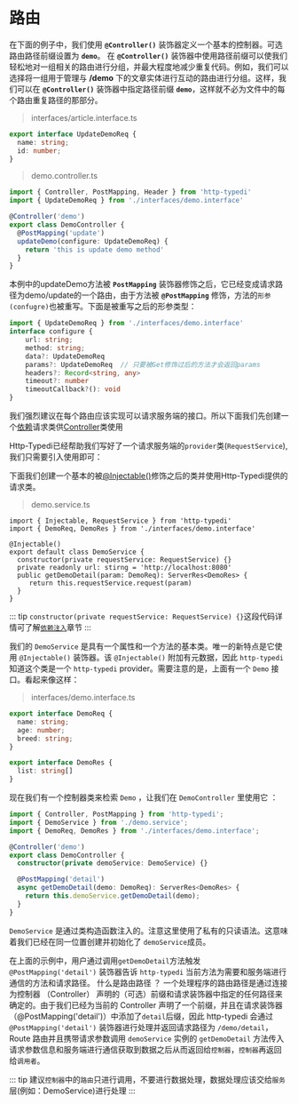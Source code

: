 # 路由

在下面的例子中，我们使用 **`@Controller()`** 装饰器定义一个基本的控制器。可选 路由路径前缀设置为 **`demo`**。
在 **`@Controller()`** 装饰器中使用路径前缀可以使我们轻松地对一组相关的路由进行分组，并最大程度地减少重复代码。例如，我们可以选择将一组用于管理与 **/demo** 下的文章实体进行互动的路由进行分组。这样，我们可以在 **`@Controller()`** 装饰器中指定路径前缀 **`demo`**，这样就不必为文件中的每个路由重复路径的那部分。

> interfaces/article.interface.ts

```ts
export interface UpdateDemoReq {
  name: string;
  id: number;
}
```

> demo.controller.ts
```ts
import { Controller, PostMapping, Header } from 'http-typedi'
import { UpdateDemoReq } from './interfaces/demo.interface'

@Controller('demo')
export class DemoController {
  @PostMapping('update')
  updateDemo(configure: UpdateDemoReq) {
    return 'this is update demo method'
  }
}
```

本例中的updateDemo方法被 **`PostMapping`** 装饰器修饰之后，它已经变成请求路径为demo/update的一个路由，由于方法被 **`@PostMapping`** 修饰，方法的`形参(confugre)`也被重写。下面是被重写之后的形参类型：


```ts
import { UpdateDemoReq } from './interfaces/demo.interface'
interface configure {
    url: string;
    method: string;
    data?: UpdateDemoReq 
    params?: UpdateDemoReq  // 只要被Get修饰过后的方法才会返回params
    headers?: Record<string, any>
    timeout?: number
    timeoutCallback?(): void
}
```

我们强烈建议在每个路由应该实现可以请求服务端的接口。所以下面我们先创建一个[依赖](../provider/index.md)请求类供[Controller](./index.md)类使用

Http-Typedi已经帮助我们写好了一个请求服务端的`provider`类(`RequestService`),我们只需要引入使用即可：


下面我们创建一个基本的被[@Injectable()](../provider/index.md)修饰之后的类并使用Http-Typedi提供的请求类。  


> demo.service.ts

```ts{6}
import { Injectable, RequestService } from 'http-typedi'
import { DemoReq, DemoRes } from './interfaces/demo.interface'

@Injectable()
export default class DemoService {
  constructor(private requestService: RequestService) {}
  private readonly url: stirng = 'http://localhost:8080'
  public getDemoDetail(param: DemoReq): ServerRes<DemoRes> {
     return this.requestService.request(param)
  }
}
```

::: tip
`constructor(private requestService: RequestService) {}`这段代码详情可了解[`依赖注入`](../provider/index.md)章节
:::

我们的 `DemoService` 是具有一个属性和一个方法的基本类。唯一的新特点是它使用 `@Injectable()` 装饰器。该 `@Injectable()` 附加有元数据，因此 `http-typedi` 知道这个类是一个 `http-typedi` provider。需要注意的是，上面有一个 `Demo` 接口。看起来像这样：

> interfaces/demo.interface.ts


```ts
export interface DemoReq {
  name: string;
  age: number;
  breed: string;
}

export interface DemoRes {
  list: string[]
}
```

现在我们有一个控制器类来检索 `Demo` ，让我们在 `DemoController` 里使用它 ：

```typescript
import { Controller, PostMapping } from 'http-typedi';
import { DemoService } from './demo.service';
import { DemoReq, DemoRes } from './interfaces/demo.interface';

@Controller('demo')
export class DemoController {
  constructor(private demoService: DemoService) {}

  @PostMapping('detail')
  async getDemoDetail(demo: DemoReq): ServerRes<DemoRes> {
    return this.demoService.getDemoDetail(demo);
  }
}
```

`DemoService` 是通过类构造函数注入的。注意这里使用了私有的只读语法。这意味着我们已经在同一位置创建并初始化了 `demoService`成员。

在上面的示例中，用户通过调用`getDemoDetail`方法触发 `@PostMapping('detail')` 装饰器告诉 `http-typedi` 当前方法为需要和服务端进行通信的方法和请求路径。 什么是路由路径 ？ 一个处理程序的路由路径是通过连接为控制器 （Controller） 声明的（可选）前缀和请求装饰器中指定的任何路径来确定的。由于我们已经为当前的 Controller 声明了一个前缀，并且在请求装饰器（@PostMapping('detail')）中添加了`detail`后缀，因此 http-typedi 会通过 `@PostMapping('detail')` 装饰器进行处理并返回请求路径为 `/demo/detail`，Route 路由并且携带请求参数调用 `demoService` 实例的 `getDemoDetail` 方法传入请求参数信息和服务端进行通信获取到数据之后从而返回给`控制器`，`控制器`再返回给`调用者`。


::: tip
建议`控制器`中的`路由`只进行调用，不要进行数据处理，数据处理应该交给`服务`层(例如：DemoService)进行处理
:::
